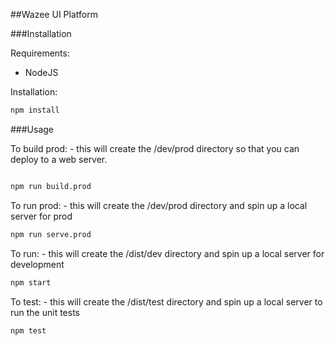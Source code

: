 ##Wazee UI Platform

###Installation

Requirements:

- NodeJS

Installation:

```bash
npm install
```

###Usage

To build prod: - this will create the /dev/prod directory so that you can deploy to a web server.
```bash

npm run build.prod
```
To run prod: - this will create the /dev/prod directory and spin up a local server for prod

```bash
npm run serve.prod
```

To run: - this will create the /dist/dev directory and spin up a local server for development

```bash
npm start
```

To test: - this will create the /dist/test directory and spin up a local server to run the unit tests

```bash
npm test
```
